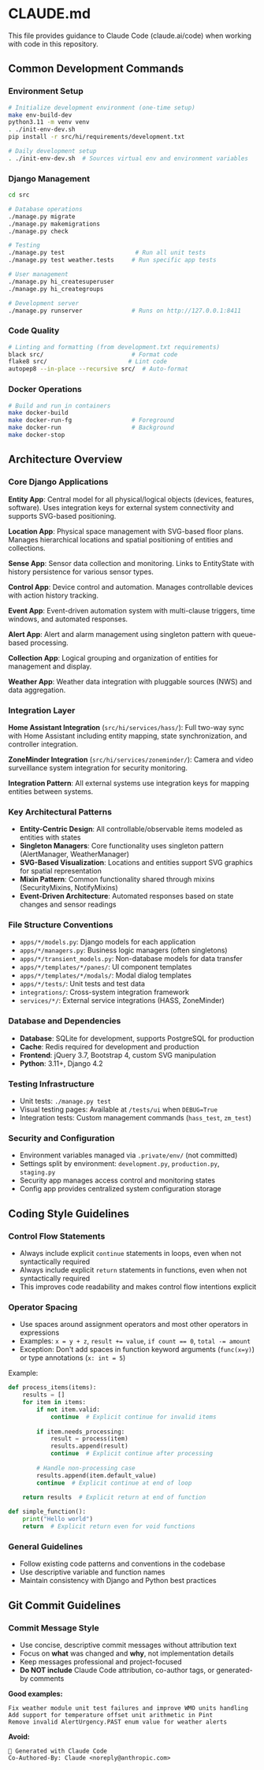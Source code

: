 # CLAUDE.md

This file provides guidance to Claude Code (claude.ai/code) when working with code in this repository.

## Common Development Commands

### Environment Setup
```bash
# Initialize development environment (one-time setup)
make env-build-dev
python3.11 -m venv venv
. ./init-env-dev.sh
pip install -r src/hi/requirements/development.txt

# Daily development setup
. ./init-env-dev.sh  # Sources virtual env and environment variables
```

### Django Management
```bash
cd src

# Database operations
./manage.py migrate
./manage.py makemigrations
./manage.py check

# Testing
./manage.py test                    # Run all unit tests
./manage.py test weather.tests     # Run specific app tests

# User management
./manage.py hi_createsuperuser
./manage.py hi_creategroups

# Development server
./manage.py runserver              # Runs on http://127.0.0.1:8411
```

### Code Quality
```bash
# Linting and formatting (from development.txt requirements)
black src/                         # Format code
flake8 src/                       # Lint code
autopep8 --in-place --recursive src/  # Auto-format
```

### Docker Operations
```bash
# Build and run in containers
make docker-build
make docker-run-fg                 # Foreground
make docker-run                    # Background
make docker-stop
```

## Architecture Overview

### Core Django Applications

**Entity App**: Central model for all physical/logical objects (devices, features, software). Uses integration keys for external system connectivity and supports SVG-based positioning.

**Location App**: Physical space management with SVG-based floor plans. Manages hierarchical locations and spatial positioning of entities and collections.

**Sense App**: Sensor data collection and monitoring. Links to EntityState with history persistence for various sensor types.

**Control App**: Device control and automation. Manages controllable devices with action history tracking.

**Event App**: Event-driven automation system with multi-clause triggers, time windows, and automated responses.

**Alert App**: Alert and alarm management using singleton pattern with queue-based processing.

**Collection App**: Logical grouping and organization of entities for management and display.

**Weather App**: Weather data integration with pluggable sources (NWS) and data aggregation.

### Integration Layer

**Home Assistant Integration** (`src/hi/services/hass/`): Full two-way sync with Home Assistant including entity mapping, state synchronization, and controller integration.

**ZoneMinder Integration** (`src/hi/services/zoneminder/`): Camera and video surveillance system integration for security monitoring.

**Integration Pattern**: All external systems use integration keys for mapping entities between systems.

### Key Architectural Patterns

- **Entity-Centric Design**: All controllable/observable items modeled as entities with states
- **Singleton Managers**: Core functionality uses singleton pattern (AlertManager, WeatherManager)
- **SVG-Based Visualization**: Locations and entities support SVG graphics for spatial representation
- **Mixin Pattern**: Common functionality shared through mixins (SecurityMixins, NotifyMixins)
- **Event-Driven Architecture**: Automated responses based on state changes and sensor readings

### File Structure Conventions

- `apps/*/models.py`: Django models for each application
- `apps/*/managers.py`: Business logic managers (often singletons)
- `apps/*/transient_models.py`: Non-database models for data transfer
- `apps/*/templates/*/panes/`: UI component templates
- `apps/*/templates/*/modals/`: Modal dialog templates
- `apps/*/tests/`: Unit tests and test data
- `integrations/`: Cross-system integration framework
- `services/*/`: External service integrations (HASS, ZoneMinder)

### Database and Dependencies

- **Database**: SQLite for development, supports PostgreSQL for production
- **Cache**: Redis required for development and production
- **Frontend**: jQuery 3.7, Bootstrap 4, custom SVG manipulation
- **Python**: 3.11+, Django 4.2

### Testing Infrastructure

- Unit tests: `./manage.py test`
- Visual testing pages: Available at `/tests/ui` when `DEBUG=True`
- Integration tests: Custom management commands (`hass_test`, `zm_test`)

### Security and Configuration

- Environment variables managed via `.private/env/` (not committed)
- Settings split by environment: `development.py`, `production.py`, `staging.py`
- Security app manages access control and monitoring states
- Config app provides centralized system configuration storage

## Coding Style Guidelines

### Control Flow Statements
- Always include explicit `continue` statements in loops, even when not syntactically required
- Always include explicit `return` statements in functions, even when not syntactically required
- This improves code readability and makes control flow intentions explicit

### Operator Spacing
- Use spaces around assignment operators and most other operators in expressions
- Examples: `x = y + z`, `result += value`, `if count == 0`, `total -= amount`
- Exception: Don't add spaces in function keyword arguments (`func(x=y)`) or type annotations (`x: int = 5`)

Example:
```python
def process_items(items):
    results = []
    for item in items:
        if not item.valid:
            continue  # Explicit continue for invalid items
        
        if item.needs_processing:
            result = process(item)
            results.append(result)
            continue  # Explicit continue after processing
        
        # Handle non-processing case
        results.append(item.default_value)
        continue  # Explicit continue at end of loop
    
    return results  # Explicit return at end of function

def simple_function():
    print("Hello world")
    return  # Explicit return even for void functions
```

### General Guidelines
- Follow existing code patterns and conventions in the codebase
- Use descriptive variable and function names
- Maintain consistency with Django and Python best practices

## Git Commit Guidelines

### Commit Message Style
- Use concise, descriptive commit messages without attribution text
- Focus on **what** was changed and **why**, not implementation details
- Keep messages professional and project-focused
- **Do NOT include** Claude Code attribution, co-author tags, or generated-by comments

**Good examples:**
```
Fix weather module unit test failures and improve WMO units handling
Add support for temperature offset unit arithmetic in Pint
Remove invalid AlertUrgency.PAST enum value for weather alerts
```

**Avoid:**
```
🤖 Generated with Claude Code
Co-Authored-By: Claude <noreply@anthropic.com>
```